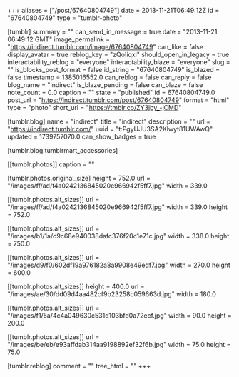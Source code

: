 +++
aliases = ["/post/67640804749"]
date = 2013-11-21T06:49:12Z
id = "67640804749"
type = "tumblr-photo"

[tumblr]
summary = ""
can_send_in_message = true
date = "2013-11-21 06:49:12 GMT"
image_permalink = "https://indirect.tumblr.com/image/67640804749"
can_like = false
display_avatar = true
reblog_key = "zQoIiqxl"
should_open_in_legacy = true
interactability_reblog = "everyone"
interactability_blaze = "everyone"
slug = ""
is_blocks_post_format = false
id_string = "67640804749"
is_blazed = false
timestamp = 1385016552.0
can_reblog = false
can_reply = false
blog_name = "indirect"
is_blaze_pending = false
can_blaze = false
note_count = 0.0
caption = ""
state = "published"
id = 67640804749.0
post_url = "https://indirect.tumblr.com/post/67640804749"
format = "html"
type = "photo"
short_url = "https://tmblr.co/ZY3jby_-jCMD"

[tumblr.blog]
name = "indirect"
title = "indirect"
description = ""
url = "https://indirect.tumblr.com/"
uuid = "t:PgyUJU3SA2Klwyt81UWAwQ"
updated = 1739757070.0
can_show_badges = true

[tumblr.blog.tumblrmart_accessories]

[[tumblr.photos]]
caption = ""

[tumblr.photos.original_size]
height = 752.0
url = "/images/ff/ad/f4a0242136845020e966942f5ff7.jpg"
width = 339.0

[[tumblr.photos.alt_sizes]]
url = "/images/ff/ad/f4a0242136845020e966942f5ff7.jpg"
width = 339.0
height = 752.0

[[tumblr.photos.alt_sizes]]
url = "/images/b1/1a/d9c68e940038dafc376f20c1e71c.jpg"
width = 338.0
height = 750.0

[[tumblr.photos.alt_sizes]]
url = "/images/d9/f0/602df19a976182a8a9908e49edf7.jpg"
width = 270.0
height = 600.0

[[tumblr.photos.alt_sizes]]
height = 400.0
url = "/images/ae/30/dd09d4aa482cf9b23258c059663d.jpg"
width = 180.0

[[tumblr.photos.alt_sizes]]
url = "/images/f1/5a/4c4a049630c531d103bfd0a72ecf.jpg"
width = 90.0
height = 200.0

[[tumblr.photos.alt_sizes]]
url = "/images/be/eb/e93affdab314aa9198892ef32f6b.jpg"
width = 75.0
height = 75.0

[tumblr.reblog]
comment = ""
tree_html = ""
+++
